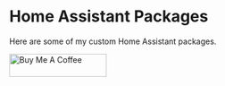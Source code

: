 # Home Assistant Packages
Here are some of my custom Home Assistant packages.

<a href="https://www.buymeacoffee.com/kristjanbjarni" target="_blank"><img src="https://cdn.buymeacoffee.com/buttons/v2/default-yellow.png" alt="Buy Me A Coffee" height="41" width="174"></a>
